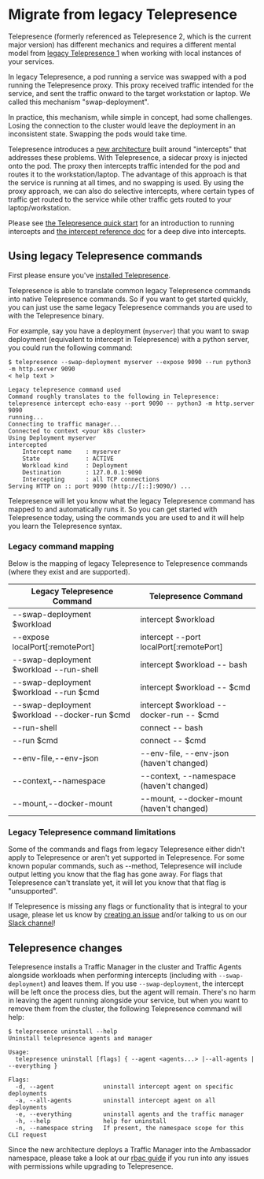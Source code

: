 # Migrate from legacy Telepresence

Telepresence (formerly referenced as Telepresence 2, which is the current major version) has different mechanics and requires a different mental model from [legacy Telepresence 1](https://www.telepresence.io/docs/v1/) when working with local instances of your services.

In legacy Telepresence, a pod running a service was swapped with a pod running the Telepresence proxy. This proxy received traffic intended for the service, and sent the traffic onward to the target workstation or laptop. We called this mechanism "swap-deployment".

In practice, this mechanism, while simple in concept, had some challenges. Losing the connection to the cluster would leave the deployment in an inconsistent state. Swapping the pods would take time.

Telepresence introduces a [new architecture](../../reference/architecture/) built around "intercepts" that addresses these problems. With Telepresence, a sidecar proxy is injected onto the pod. The proxy then intercepts traffic intended for the pod and routes it to the workstation/laptop. The advantage of this approach is that the service is running at all times, and no swapping is used. By using the proxy approach, we can also do selective intercepts, where certain types of traffic get routed to the service while other traffic gets routed to your laptop/workstation.

Please see [the Telepresence quick start](../../quick-start/) for an introduction to running intercepts and [the intercept reference doc](../../reference/intercepts/) for a deep dive into intercepts.

## Using legacy Telepresence commands

First please ensure you've [installed Telepresence](../).

Telepresence is able to translate common legacy Telepresence commands into native Telepresence commands.
So if you want to get started quickly, you can just use the same legacy Telepresence commands you are used
to with the Telepresence binary.

For example, say you have a deployment (`myserver`) that you want to swap deployment (equivalent to intercept in
Telepresence) with a python server, you could run the following command:

```
$ telepresence --swap-deployment myserver --expose 9090 --run python3 -m http.server 9090
< help text >

Legacy telepresence command used
Command roughly translates to the following in Telepresence:
telepresence intercept echo-easy --port 9090 -- python3 -m http.server 9090
running...
Connecting to traffic manager...
Connected to context <your k8s cluster>
Using Deployment myserver
intercepted
    Intercept name    : myserver
    State             : ACTIVE
    Workload kind     : Deployment
    Destination       : 127.0.0.1:9090
    Intercepting      : all TCP connections
Serving HTTP on :: port 9090 (http://[::]:9090/) ...
```

Telepresence will let you know what the legacy Telepresence command has mapped to and automatically
runs it.  So you can get started with Telepresence today, using the commands you are used to
and it will help you learn the Telepresence syntax.

### Legacy command mapping

Below is the mapping of legacy Telepresence to Telepresence commands (where they exist and
are supported).

| Legacy Telepresence Command                      | Telepresence Command                       |
|--------------------------------------------------|--------------------------------------------|
| --swap-deployment $workload                      | intercept $workload                        |
| --expose localPort[:remotePort]                  | intercept --port localPort[:remotePort]    |
| --swap-deployment $workload --run-shell          | intercept $workload -- bash                |
| --swap-deployment $workload --run $cmd           | intercept $workload -- $cmd                |
| --swap-deployment $workload --docker-run $cmd    | intercept $workload --docker-run -- $cmd   |
| --run-shell                                      | connect -- bash                            |
| --run $cmd                                       | connect -- $cmd                            |
| --env-file,--env-json                            | --env-file, --env-json (haven't changed)   |
| --context,--namespace                            | --context, --namespace (haven't changed)   |
| --mount,--docker-mount                           | --mount, --docker-mount (haven't changed)  |

### Legacy Telepresence command limitations

Some of the commands and flags from legacy Telepresence either didn't apply to Telepresence or
aren't yet supported in Telepresence.  For some known popular commands, such as --method,
Telepresence will include output letting you know that the flag has gone away. For flags that
Telepresence can't translate yet, it will let you know that that flag is "unsupported".

If Telepresence is missing any flags or functionality that is integral to your usage, please let us know
by [creating an issue](https://github.com/telepresenceio/telepresence/issues) and/or talking to us on our [Slack channel](https://a8r.io/Slack)!

## Telepresence changes

Telepresence installs a Traffic Manager in the cluster and Traffic Agents alongside workloads when performing intercepts (including
with `--swap-deployment`) and leaves them.  If you use `--swap-deployment`, the intercept will be left once the process
dies, but the agent will remain. There's no harm in leaving the agent running alongside your service, but when you
want to remove them from the cluster, the following Telepresence command will help:
```
$ telepresence uninstall --help
Uninstall telepresence agents and manager

Usage:
  telepresence uninstall [flags] { --agent <agents...> |--all-agents | --everything }

Flags:
  -d, --agent              uninstall intercept agent on specific deployments
  -a, --all-agents         uninstall intercept agent on all deployments
  -e, --everything         uninstall agents and the traffic manager
  -h, --help               help for uninstall
  -n, --namespace string   If present, the namespace scope for this CLI request
```

Since the new architecture deploys a Traffic Manager into the Ambassador namespace, please take a look at
our [rbac guide](../../reference/rbac) if you run into any issues with permissions while upgrading to Telepresence.
